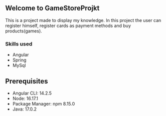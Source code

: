 ## Welcome to GameStoreProjkt
This is a project made to display my knowledge. In this project the user can register himself, register cards as payment methods and buy products(games).

### Skills used
- Angular
- Spring
- MySql

## Prerequisites
- Angular CLI: 14.2.5
- Node: 16.17.1
- Package Manager: npm 8.15.0
- Java: 17.0.2
